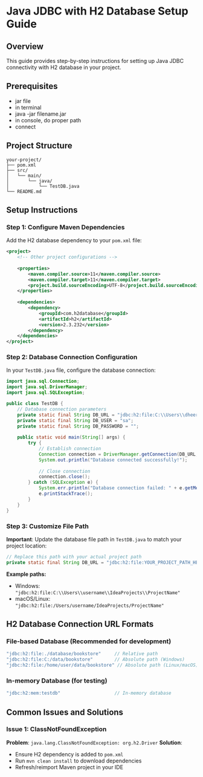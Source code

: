 # Java JDBC with H2 Database Setup Guide

## Overview
This guide provides step-by-step instructions for setting up Java JDBC connectivity with H2 database in your project.

## Prerequisites

- jar file
- in terminal
- java -jar filename.jar
- in console, do proper path
- connect


## Project Structure
```
your-project/
├── pom.xml
├── src/
│   └── main/
│       └── java/
│           └── TestDB.java
└── README.md
```

## Setup Instructions

### Step 1: Configure Maven Dependencies

Add the H2 database dependency to your `pom.xml` file:

```xml
<project>
    <!-- Other project configurations -->
    
    <properties>
        <maven.compiler.source>11</maven.compiler.source>
        <maven.compiler.target>11</maven.compiler.target>
        <project.build.sourceEncoding>UTF-8</project.build.sourceEncoding>
    </properties>
    
    <dependencies>
        <dependency>
            <groupId>com.h2database</groupId>
            <artifactId>h2</artifactId>
            <version>2.3.232</version>
        </dependency>
    </dependencies>
</project>
```

### Step 2: Database Connection Configuration

In your `TestDB.java` file, configure the database connection:

```java
import java.sql.Connection;
import java.sql.DriverManager;
import java.sql.SQLException;

public class TestDB {
    // Database connection parameters
    private static final String DB_URL = "jdbc:h2:file:C:\\Users\\dheer\\IdeaProjects\\Bookstore";
    private static final String DB_USER = "sa";
    private static final String DB_PASSWORD = "";
    
    public static void main(String[] args) {
        try {
            // Establish connection
            Connection connection = DriverManager.getConnection(DB_URL, DB_USER, DB_PASSWORD);
            System.out.println("Database connected successfully!");
            
            // Close connection
            connection.close();
        } catch (SQLException e) {
            System.err.println("Database connection failed: " + e.getMessage());
            e.printStackTrace();
        }
    }
}
```

### Step 3: Customize File Path

**Important**: Update the database file path in `TestDB.java` to match your project location:

```java
// Replace this path with your actual project path
private static final String DB_URL = "jdbc:h2:file:YOUR_PROJECT_PATH_HERE";
```

**Example paths:**
- Windows: `"jdbc:h2:file:C:\\Users\\username\\IdeaProjects\\ProjectName"`
- macOS/Linux: `"jdbc:h2:file:/Users/username/IdeaProjects/ProjectName"`

## H2 Database Connection URL Formats

### File-based Database (Recommended for development)
```java
"jdbc:h2:file:./database/bookstore"     // Relative path
"jdbc:h2:file:C:/data/bookstore"        // Absolute path (Windows)
"jdbc:h2:file:/home/user/data/bookstore" // Absolute path (Linux/macOS)
```

### In-memory Database (for testing)
```java
"jdbc:h2:mem:testdb"                    // In-memory database
```

## Common Issues and Solutions

### Issue 1: ClassNotFoundException
**Problem**: `java.lang.ClassNotFoundException: org.h2.Driver`
**Solution**: 
- Ensure H2 dependency is added to `pom.xml`
- Run `mvn clean install` to download dependencies
- Refresh/reimport Maven project in your IDE
